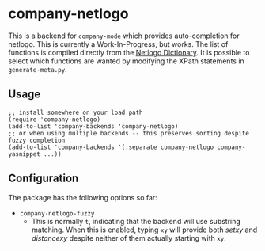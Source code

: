 company-netlogo
===============

This is a backend for `company-mode` which provides auto-completion for netlogo. This is currently a Work-In-Progress, but works. The list of functions is compiled directly from the [Netlogo Dictionary](https://ccl.northwestern.edu/netlogo/docs/dictionary.html). It is possible to select which functions are wanted by modifying the XPath statements in `generate-meta.py`.

## Usage


    ;; install somewhere on your load path
    (require 'company-netlogo)
    (add-to-list 'company-backends 'company-netlogo)
    ;; or when using multiple backends -- this preserves sorting despite fuzzy completion
    (add-to-list 'company-backends '(:separate company-netlogo company-yasnippet ...))
    


## Configuration

The package has the following options so far:

 * `company-netlogo-fuzzy`
   * This is normally `t`, indicating that the backend will use substring matching. When this is enabled, typing `xy` will provide both _setxy_ and _distancexy_ despite neither of them actually starting with `xy`.

